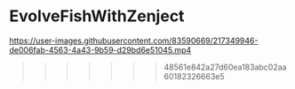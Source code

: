 # EvolveFishWithZenject


https://user-images.githubusercontent.com/83590669/217349946-de006fab-4563-4a43-9b59-d29bd6e51045.mp4
>>>>>>> 48561e842a27d60ea183abc02aa60182326663e5
